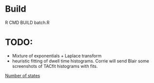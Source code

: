 # Build
R CMD BUILD batch.R

# TODO: 

- Mixture of exponentials + Laplace transform
- heuristic fitting of dwell time histograms.  Corrie will send Blair some
screenshots of TACfit histograms with fits.


[Number of states](https://www.researchgate.net/post/What_are_good_methods_for_fitting_a_sum_of_exponentials_to_data_without_an_initial_guess)
